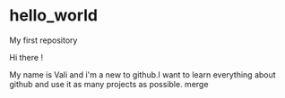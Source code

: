 # hello_world
My first repository

Hi there !

My name is Vali and i'm a new to github.I want to learn everything about github and use it as many projects as possible.
merge
